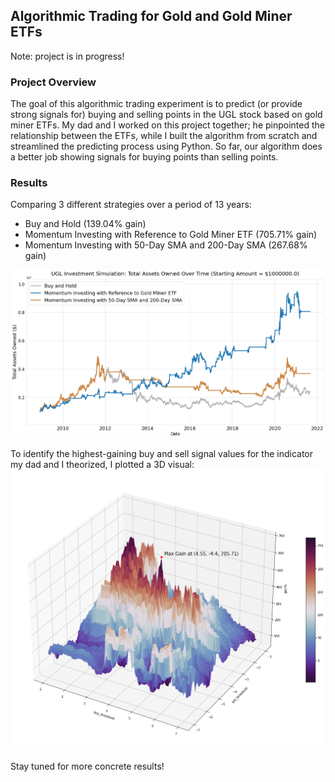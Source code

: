 ## Algorithmic Trading for Gold and Gold Miner ETFs

Note: project is in progress!

### Project Overview
The goal of this algorithmic trading experiment is to predict (or provide strong signals for) buying and selling points in the UGL stock based on gold miner ETFs. My dad and I worked on this project together; he pinpointed the relationship between the ETFs, while I built the algorithm from scratch and streamlined the predicting process using Python. So far, our algorithm does a better job showing signals for buying points than selling points.

### Results

Comparing 3 different strategies over a period of 13 years:
- Buy and Hold (139.04% gain)
- Momentum Investing with Reference to Gold Miner ETF (705.71% gain)
- Momentum Investing with 50-Day SMA and 200-Day SMA (267.68% gain)

<img src="images/Total Assets Owned Over Time v2.png?raw=true"/>

To identify the highest-gaining buy and sell signal values for the indicator my dad and I theorized, I plotted a 3D visual:
<img src="images/Strategy Involving GDX buy and sell thresholds.png?raw=true"/>

Stay tuned for more concrete results!
